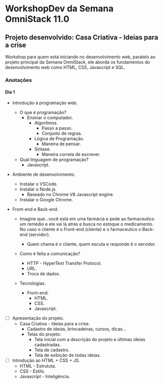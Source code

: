 # WorkshopDev da Semana OmniStack 11.0

## Projeto desenvolvido: Casa Criativa - Ideias para a crise

Workshop para quem está iniciando no desenvolvimento web, paralelo ao projeto principal da Semana OmniStack, ele aborda os fundamentos do desenvolvimento web como HTML, CSS, Javascript e SQL.

### Anotações

#### Dia 1

* Introdução à programação web.
    * O que é programação?
        * Ensinar o computador.
            * Algoritmos.
                * Passo a passo.
                * Conjunto de regras.
            * Lógica de Programação.
                * Maneira de pensar.
            * Sintaxe.
                * Maneira correta de escrever.
    * Qual linguagem de programação?
        * Javascript.

 * Ambiente de desenvolvimento.

    * Instalar o VSCode.
    * Instalar o Node.js.
        * Baseado no Chrome V8 Javascript engine.
    * Instalar o Google Chrome.

 * Front-end e Back-end.
    * Imagine que...você está em uma farmácia e pede ao farmaceutico um remédio e ele vai lá atrás e busca no estoque o medicamento. No caso o cliente é o Front-end (cliente) e o farmaceutico o Back-end (servidor).
        * Quem chama é o cliente, quem escuta e responde é o servidor.

    * Como é feita a comunicação?
        * HTTP - HyperText Transfer Protocol.
        * URL.
        * Troca de dados.

    * Tecnologias.
        * Front-end:
            * HTML.
            * CSS.
            * Javascript.
- [ ] Apresentação do projeto.
    * Casa Criativa - Ideias para a crise.
        * Cadastro de ideias, brincadeiras, cursos, dicas...
        * Telas do projeto:
            * Tela inicial com a descrição do projeto e últimas ideias cadastradas.
            * Tela de cadastro.
            * Tela de exibição de todas ideias.
- [ ] Introdução ao HTML + CSS + JS.
    * HTML - Estrututa.
    * CSS - Estilo.
    * Javascript - Inteligência.







































